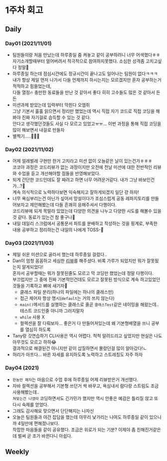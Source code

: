 # 1주차 회고

## Daily

### Day01 (2021/11/01)

- 팀원들이랑 처음 만났는데 하루종일 줌 켜놓고 같이 공부하려니 너무 어색했다ㅎㅎ  
  자기소개할때부터 얼어버려서 적극적으로 참여하지못했다. 소심한 성격좀 고치고싶다 정말🥲
- 하루종일 하는데 점심시간에도 정규시간이 끝나고도 일어나는 팀원이 없다ㅋㅋㅋ  
  내가 항상 제일 먼저 나가서 다들 언제까지 하시는지는 모르겠지만 혼자 공부하는거 적적하고 힘들었는데,  
  다들 열정🔥 충만한 동료들을 만난 것 같아서 좋다 히히 고수들도 많은 것 같아서 든든
- 미션과제 받았는데 입력부터 막힌다 오엠쥐  
  그냥 기본서 훌훌 읽으면서 정리만 했었는데 역시 직접 자기 코드로 직접 코딩을 해봐야 진짜 자기걸로 습득할 수 있는 것 같다.  
  안다고 생각했던것들도 사실 다 모르고 있었고ㅠㅠ... 이번 과정을 통해 직접 코딩을 많이 해보면서 내걸로 만들자
- 별찍기.....🤮🤮🤮

### Day02 (2021/11/02)

- 어제 얼레벌레 구현만 한거 고치라고 미션 없이 오늘같은 날이 있는건가ㅎㅎㅎ  
  코코아 과정은 코드리뷰가 없는 과정이지만 오전에 전날 미션에 대한 전반적인 리뷰와 수업을 듣고 개선해야할 점들을 반영해보았다.
- 되게 간단한 코드인데도 잘 짜려고 하면 너무 어려운거같다. 내가 그냥 바보인건가...?🥲  
  계속 의식적으로 노력하다보면 익숙해지고 잘하게되겠지 일단 걍 하자!
- 너무 욕심부리는건 아닌가 싶어서 망설이다가 조심스럽게 공동 레파지토리를 만들어보자고 제안해봤는데 다들 흔쾌히 응해주셔서 다행이다.  
  코드리뷰에 되게 목말라 있었는데 다양한 의견을 나누고 다양한 시도를 해볼수 있을 것 같다. 동료가 있는건 참 좋구나🙌
- 내일 데일리 스크럼에서 공통문서 파트를 분배하고 작성하는 것을 핑계로, 부족한 내용 공부하고 정리하는건
  내일의 나에게 TOSS-👋

### Day03 (2021/11/03)

- 제일 쉬운 미션으로 골라서 했는데 하루종일 걸렸다..
- Dan이 엄청 꼼꼼하고 세심한 [리뷰](https://github.com/who-hoo/cocoa2021-java-week1-squad1/pull/14)를 해주셨다. 비록 가루가 되었지만 뭐가 잘못됬는지 알게되었다!  
  혼자서 공부할때는 뭐가 잘못된줄도 모르고 막 코딩만 했었는데 정말 다행이다.  
  부끄럽지만 그 중에 진짜 기본적인건데도 모르고 잘못된 방식으로 계속 하고있었던 것들을 기록하고 뼈에 새기자🔪
  - 클래스 파일 분리(하나의 파일에는 하나의 클래스만)
  - 접근 제어자 항상 명시(`default`는 거의 쓰지 않는다)
  - `main()`메서드를 실행하는 클래스로 줄곧 `클래스Test`같은 네이밍을 해왔는데.. 테스트 코드인줄 아니까 그러지말자
  - `while` 사용 X
  - 컬렉션을 잘 다뤄보자... 좋은거 다 만들어져있는데 왜 기본형배열을 쓰니 공부를 열심히 하도록
- Tany랑 깃연습하기 CLI사용은 역시 어렵다. 척척 알려드리고 싶었지만 현실은 나도 아무것도 모르고 하하😂  
  결과적으로 해결된건 아니지만 같이 삽질하면서 몰랐던걸 많이 알아갔다!ㄴ
- 허리가 아프다... 바른 자세를 유지하도록 노력하고 스트레칭도 자주 하자

### Day04 (2021)

- `한놈만 패자`는 마음으로 수업 후에 하루종일 어제 리뷰받은거 개선했다.
- 자바 컬렉션을 공부해서 기본형 쓰던거 싹 바꾸고, 욕심내서 람다랑 스트림도 조금 사용해봤는데..  
  `쳐맞는건 나였따` 코딩하면서도 긴가민가 했지만 역시 안좋은 예감은 틀리질 않고 또 다시 숙제를 얻었다.
- 그래도 감사해요 맞으면서 단단해지는 나자신
- 오늘은 팀원들과 야간 잡담을 했는데 아무리 낯가리는 나여도 하루종일 같이 있으니까 4일만에 편해졌나보다.  
  착잡한 마음들을 같이 공유했다. 조금은 위로가 되는 기분? 이제야 좀 친해진거같은데 벌써 곧 조가 바뀐다니 아쉽다.

## Weekly
